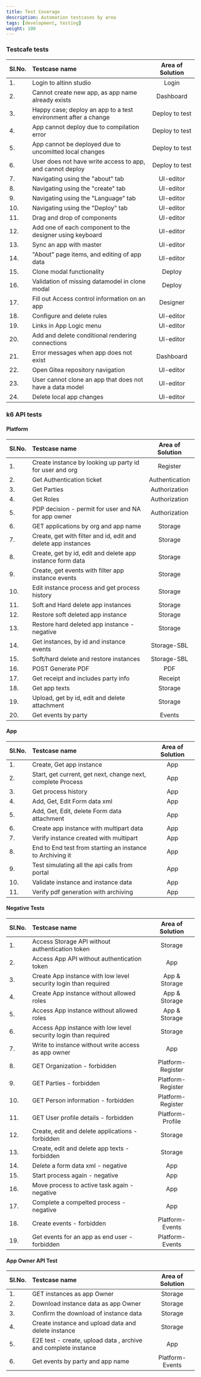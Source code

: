 ```yaml
---
title: Test Coverage
description: Automation testcases by area
tags: [development, testing]
weight: 100
---
```


### Testcafe tests

| Sl.No. | Testcase name                                                  | Area of Solution |
| :----- | :------------------------------------------------------------- | :--------------: |
| 1.     | Login to altinn studio                                         |      Login       |
| 2.     | Cannot create new app, as app name already exists              |    Dashboard     |
| 3.     | Happy case; deploy an app to a test environment after a change |  Deploy to test  |
| 4.     | App cannot deploy due to compilation error                     |  Deploy to test  |
| 5.     | App cannot be deployed due to uncomitted local changes         |  Deploy to test  |
| 6.     | User does not have write access to app, and cannot deploy      |  Deploy to test  |
| 7.     | Navigating using the "about" tab                               |    UI-editor     |
| 8.     | Navigating using the "create" tab                              |    UI-editor     |
| 9.     | Navigating using the "Language" tab                            |    UI-editor     |
| 10.    | Navigating using the "Deploy" tab                              |    UI-editor     |
| 11.    | Drag and drop of components                                    |    UI-editor     |
| 12.    | Add one of each component to the designer using keyboard       |    UI-editor     |
| 13.    | Sync an app with master                                        |    UI-editor     |
| 14.    | "About" page items, and editing of app data                    |    UI-editor     |
| 15.    | Clone modal functionality                                      |      Deploy      |
| 16.    | Validation of missing datamodel in clone modal                 |      Deploy      |
| 17.    | Fill out Access control information on an app                  |     Designer     |
| 18.    | Configure and delete rules                                     |    UI-editor     |
| 19.    | Links in App Logic menu                                        |    UI-editor     |
| 20.    | Add and delete conditional rendering connections               |    UI-editor     |
| 21.    | Error messages when app does not exist                         |    Dashboard     |
| 22.    | Open Gitea repository navigation                               |    UI-editor     |
| 23.    | User cannot clone an app that does not have a data model       |    UI-editor     |
| 24.    | Delete local app changes                                       |    UI-editor     |

### k6 API tests

#### Platform

| Sl.No. | Testcase name                                                 | Area of Solution |
| :----- | :------------------------------------------------------------ | :--------------: |
| 1.     | Create instance by looking up party id for user and org       |     Register     |
| 2.     | Get Authentication ticket                                     |  Authentication  |
| 3.     | Get Parties                                                   |  Authorization   |
| 4.     | Get Roles                                                     |  Authorization   |
| 5.     | PDP decision - permit for user and NA for app owner           |  Authorization   |
| 6.     | GET applications by org and app name                          |     Storage      |
| 7.     | Create, get with filter and id, edit and delete app instances |     Storage      |
| 8.     | Create, get by id, edit and delete app instance form data     |     Storage      |
| 9.     | Create, get events with filter app instance events            |     Storage      |
| 10.    | Edit instance process and get process history                 |     Storage      |
| 11.    | Soft and Hard delete app instances                            |     Storage      |
| 12.    | Restore soft deleted app instance                             |     Storage      |
| 13.    | Restore hard deleted app instance - negative                  |     Storage      |
| 14.    | Get instances, by id and instance events                      |   Storage-SBL    |
| 15.    | Soft/hard delete and restore instances                        |   Storage-SBL    |
| 16.    | POST Generate PDF                                             |       PDF        |
| 17.    | Get receipt and includes party info                           |     Receipt      |
| 18.    | Get app texts                                                 |     Storage      |
| 19.    | Upload, get by id, edit and delete attachment                 |     Storage      |
| 20.    | Get events by party                                           |      Events      |

#### App

| Sl.No. | Testcase name                                               | Area of Solution |
| :----- | :---------------------------------------------------------- | :--------------: |
| 1.     | Create, Get app instance                                    |       App        |
| 2.     | Start, get current, get next, change next, complete Process |       App        |
| 3.     | Get process history                                         |       App        |
| 4.     | Add, Get, Edit Form data xml                                |       App        |
| 5.     | Add, Get, Edit, delete Form data attachment                 |       App        |
| 6.     | Create app instance with multipart data                     |       App        |
| 7.     | Verify instance created with multipart                      |       App        |
| 8.     | End to End test from starting an instance to Archiving it   |       App        |
| 9.     | Test simulating all the api calls from portal               |       App        |
| 10.    | Validate instance and instance data                         |       App        |
| 11.    | Verify pdf generation with archiving                        |       App        |

#### Negative Tests

| Sl.No. | Testcase name                                                   | Area of Solution  |
| :----- | :-------------------------------------------------------------- | :---------------: |
| 1.     | Access Storage API without authentication token                 |      Storage      |
| 2.     | Access App API without authentication token                     |        App        |
| 3.     | Create App instance with low level security login than required |   App & Storage   |
| 4.     | Create App instance without allowed roles                       |   App & Storage   |
| 5.     | Access App instance without allowed roles                       |   App & Storage   |
| 6.     | Access App instance with low level security login than required |      Storage      |
| 7.     | Write to instance without write access as app owner             |        App        |
| 8.     | GET Organization - forbidden                                    | Platform-Register |
| 9.     | GET Parties - forbidden                                         | Platform-Register |
| 10.    | GET Person information - forbidden                              | Platform-Register |
| 11.    | GET User profile details - forbidden                            | Platform-Profile  |
| 12.    | Create, edit and delete applications - forbidden                |      Storage      |
| 13.    | Create, edit and delete app texts - forbidden                   |      Storage      |
| 14.    | Delete a form data xml - negative                               |        App        |
| 15.    | Start process again - negative                                  |        App        |
| 16.    | Move process to active task again - negative                    |        App        |
| 17.    | Complete a compelted process - negative                         |        App        |
| 18.    | Create events - forbidden                                       |  Platform-Events  |
| 19.    | Get events for an app as end user - forbidden                   |  Platform-Events  |

#### App Owner API Test

| Sl.No. | Testcase name                                                  | Area of Solution |
| :----- | :------------------------------------------------------------- | :--------------: |
| 1.     | GET instances as app Owner                                     |     Storage      |
| 2.     | Download instance data as app Owner                            |     Storage      |
| 3.     | Confirm the download of instance data                          |     Storage      |
| 4.     | Create instance and upload data  and delete instance           |     Storage      |
| 5.     | E2E test - create, upload data , archive and complete instance |       App        |
| 6.     | Get events by party and app name                               | Platform-Events  |
